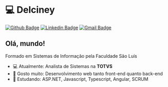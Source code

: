 # 💻 Delciney

[![Github Badge](https://img.shields.io/badge/-Github-000?style=flat-square&logo=Github&logoColor=white&link=https://github.com/delciney)](https://github.com/delciney)
[![Linkedin Badge](https://img.shields.io/badge/-LinkedIn-blue?style=flat-square&logo=Linkedin&logoColor=white&link=https://www.linkedin.com/in/delciney/)](https://www.linkedin.com/in/delciney/)
[![Gmail Badge](https://img.shields.io/badge/-Gmail-c14438?style=flat-square&logo=Gmail&logoColor=white&link=mailto:dl.oliveira@unesp.br)](mailto:dl.oliveira@unesp.br)

## Olá, mundo! 

Formado em Sistemas de Informação pela Faculdade São Luís

- 💻 Atualmente: Analista de Sistemas na **TOTVS**
- 💙 Gosto muito: Desenvolvimento web tanto front-end quanto back-end
- 📖 Estudando: ASP.NET, Javascript, Typescript, Angular, SCRUM
